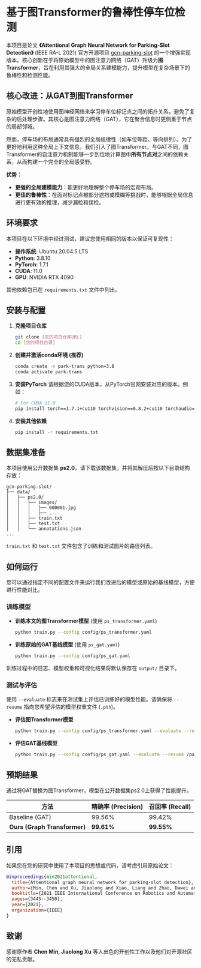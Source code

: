 # 基于图Transformer的鲁棒性停车位检测

本项目是论文 **《Attentional Graph Neural Network for Parking-Slot Detection》** (IEEE RA-L 2021) 官方开源项目 [gcn-parking-slot](https://github.com/Jiaolong/gcn-parking-slot) 的一个增强实现版本。核心创新在于将原始模型中的图注意力网络（GAT）升级为**图Transformer**，旨在利用其强大的全局关系建模能力，提升模型在复杂场景下的鲁棒性和检测性能。

## 核心改进：从GAT到图Transformer

原始模型开创性地使用图神经网络来学习停车位标记点之间的拓扑关系，避免了复杂的后处理步骤。其核心是图注意力网络（GAT），它在聚合信息时更侧重于节点的局部邻域。

然而，停车场的布局通常具有强烈的全局规律性（如车位等距、等向排列）。为了更好地利用这种全局上下文信息，我们引入了图Transformer。与GAT不同，图Transformer的自注意力机制能够一步到位地计算图中**所有节点对**之间的依赖关系，从而构建一个完全的全局感受野。

**优势：**
* **更强的全局建模能力**：能更好地理解整个停车场的宏观布局。
* **更佳的鲁棒性**：在面对标记点被部分遮挡或模糊等挑战时，能够根据全局信息进行更有效的推理，减少漏检和误检。

## 环境要求

本项目在以下环境中经过测试，建议您使用相同的版本以保证可复现性：
* **操作系统**: Ubuntu 20.04.5 LTS
* **Python**: 3.8.10
* **PyTorch**: 1.7.1
* **CUDA**: 11.0
* **GPU**: NVIDIA RTX 4090

其他依赖包已在 `requirements.txt` 文件中列出。

## 安装与配置

1.  **克隆项目仓库**
    ```bash
    git clone [您的项目仓库URL]
    cd [您的项目目录]
    ```

2.  **创建并激活conda环境 (推荐)**
    ```bash
    conda create -n park-trans python=3.8
    conda activate park-trans
    ```

3.  **安装PyTorch**
    请根据您的CUDA版本，从PyTorch官网安装对应的版本。例如：
    ```bash
    # For CUDA 11.0
    pip install torch==1.7.1+cu110 torchvision==0.8.2+cu110 torchaudio==0.7.2 -f [https://download.pytorch.org/whl/torch_stable.html](https://download.pytorch.org/whl/torch_stable.html)
    ```

4.  **安装其他依赖**
    ```bash
    pip install -r requirements.txt
    ```

## 数据集准备

本项目使用公开数据集 **ps2.0**。请下载该数据集，并将其解压后按以下目录结构存放：

```
gcn-parking-slot/
├── data/
│   ├── ps2.0/
│   │   ├── images/
│   │   │   ├── 000001.jpg
│   │   │   ├── ...
│   │   ├── train.txt
│   │   ├── test.txt
│   │   └── annotations.json
...
```
`train.txt` 和 `test.txt` 文件包含了训练和测试图片的路径列表。

## 如何运行

您可以通过指定不同的配置文件来运行我们改进后的模型或原始的基线模型，方便进行性能对比。

### 训练模型

* **训练本文的图Transformer模型** (使用 `ps_transformer.yaml`)
    ```bash
    python train.py --config config/ps_transformer.yaml
    ```

* **训练原始的GAT基线模型** (使用 `ps_gat.yaml`)
    ```bash
    python train.py --config config/ps_gat.yaml
    ```

训练过程中的日志、模型权重和可视化结果将默认保存在 `output/` 目录下。

### 测试与评估

使用 `--evaluate` 标志来在测试集上评估已训练好的模型性能。请确保将 `--resume` 指向您希望评估的模型权重文件 (`.pth`)。

* **评估图Transformer模型**
    ```bash
    python train.py --config config/ps_transformer.yaml --evaluate --resume /path/to/your/transformer_checkpoint.pth
    ```

* **评估GAT基线模型**
    ```bash
    python train.py --config config/ps_gat.yaml --evaluate --resume /path/to/your/gat_checkpoint.pth
    ```

## 预期结果

通过将GAT替换为图Transformer，模型在公开数据集ps2.0上获得了性能提升。

| 方法                 | 精确率 (Precision) | 召回率 (Recall) |
| -------------------- | ------------------ | --------------- |
| Baseline (GAT)       | 99.56%             | 99.42%          |
| **Ours (Graph Transformer)** | **99.61%** | **99.55%** |


## 引用

如果您在您的研究中使用了本项目的思想或代码，请考虑引用原始论文：

```bibtex
@inproceedings{min2021attentional,
  title={Attentional graph neural network for parking-slot detection},
  author={Min, Chen and Xu, Jiaolong and Xiao, Liang and Zhao, Dawei and Nie, Yiming and Dai, Bin},
  booktitle={2021 IEEE International Conference on Robotics and Automation (ICRA)},
  pages={3445--3450},
  year={2021},
  organization={IEEE}
}
```

## 致谢
感谢原作者 **Chen Min, Jiaolong Xu** 等人出色的开创性工作以及他们对开源社区的无私贡献。

